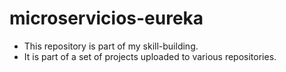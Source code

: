 # microservicios-eureka
-  This repository is part of my skill-building.
-  It is part of a set of projects uploaded to various repositories.
